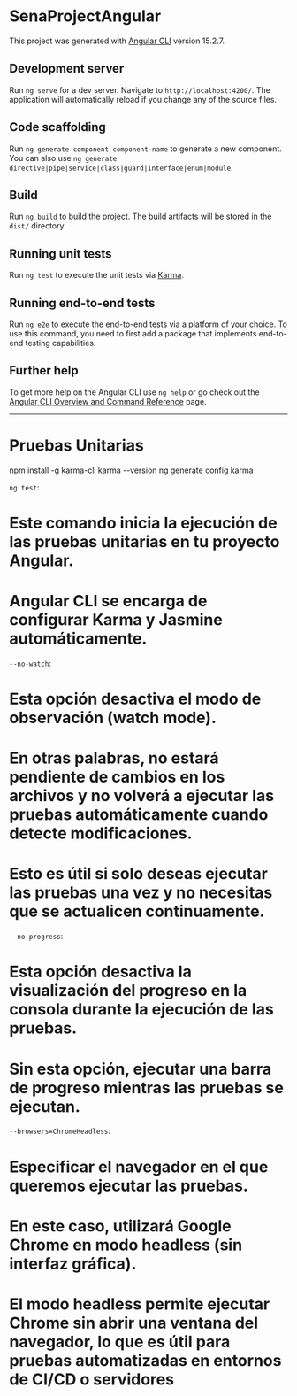 # SenaProjectAngular

This project was generated with [Angular CLI](https://github.com/angular/angular-cli) version 15.2.7.

## Development server

Run `ng serve` for a dev server. Navigate to `http://localhost:4200/`. The application will automatically reload if you change any of the source files.

## Code scaffolding

Run `ng generate component component-name` to generate a new component. You can also use `ng generate directive|pipe|service|class|guard|interface|enum|module`.

## Build

Run `ng build` to build the project. The build artifacts will be stored in the `dist/` directory.

## Running unit tests

Run `ng test` to execute the unit tests via [Karma](https://karma-runner.github.io).

## Running end-to-end tests

Run `ng e2e` to execute the end-to-end tests via a platform of your choice. To use this command, you need to first add a package that implements end-to-end testing capabilities.

## Further help

To get more help on the Angular CLI use `ng help` or go check out the [Angular CLI Overview and Command Reference](https://angular.io/cli) page.

----------------------------------------------------------------------------------

# Pruebas Unitarias

npm install -g karma-cli
karma --version
ng generate config karma

`ng test`:
  # Este comando inicia la ejecución de las pruebas unitarias en tu proyecto Angular.
  # Angular CLI se encarga de configurar Karma y Jasmine automáticamente.

`--no-watch`:
  # Esta opción desactiva el modo de observación (watch mode).
  # En otras palabras, no estará pendiente de cambios en los archivos y no volverá a ejecutar las pruebas automáticamente cuando detecte modificaciones.
  # Esto es útil si solo deseas ejecutar las pruebas una vez y no necesitas que se actualicen continuamente.

`--no-progress`:
  # Esta opción desactiva la visualización del progreso en la consola durante la ejecución de las pruebas.
  # Sin esta opción, ejecutar una barra de progreso mientras las pruebas se ejecutan.

`--browsers=ChromeHeadless`:
  # Especificar el navegador en el que queremos ejecutar las pruebas.
  # En este caso, utilizará Google Chrome en modo headless (sin interfaz gráfica).
  # El modo headless permite ejecutar Chrome sin abrir una ventana del navegador, lo que es útil para pruebas automatizadas en entornos de CI/CD o servidores
